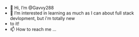 - 👋 Hi, I’m @Gavvy288
- 👀 I’m interested in learning as much as I can about full stack devlopment, but i'm totally new
- to it!
- 📫 How to reach me ...

<!---
Gavvy288/Gavvy288 is a ✨ special ✨ repository because its `README.md` (this file) appears on your GitHub profile.
You can click the Preview link to take a look at your changes.
--->
